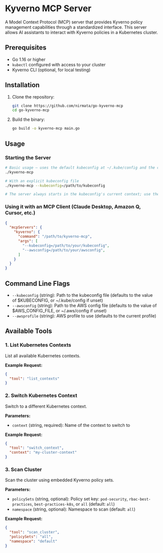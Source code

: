 # Kyverno MCP Server

A Model Context Protocol (MCP) server that provides Kyverno policy management capabilities through a standardized interface. This server allows AI assistants to interact with Kyverno policies in a Kubernetes cluster.

## Prerequisites

- Go 1.16 or higher
- `kubectl` configured with access to your cluster
- Kyverno CLI (optional, for local testing)

## Installation

1. Clone the repository:
   ```bash
   git clone https://github.com/nirmata/go-kyverno-mcp
   cd go-kyverno-mcp
   ```

2. Build the binary:
   ```bash
   go build -o kyverno-mcp main.go
   ```

## Usage

### Starting the Server

```bash
# Basic usage – uses the default kubeconfig at ~/.kube/config and the current context
./kyverno-mcp

# With an explicit kubeconfig file
./kyverno-mcp --kubeconfig=/path/to/kubeconfig

# The server always starts in the kubeconfig's current context; use the `switch_context` tool to change it at runtime.
```

### Using it with an MCP Client (Claude Desktop, Amazon Q, Cursor, etc.)

```json
{
  "mcpServers": {
    "kyverno": {
      "command": "/path/to/kyverno-mcp",
      "args": [
        "--kubeconfig=/path/to/your/kubeconfig",
        "--awsconfig=/path/to/your/awsconfig",
      ]
    }
  }
}
```

## Command Line Flags

- `--kubeconfig` (string): Path to the kubeconfig file (defaults to the value of $KUBECONFIG, or ~/.kube/config if unset)
- `--awsconfig` (string): Path to the AWS config file (defaults to the value of $AWS_CONFIG_FILE, or ~/.aws/config if unset)
- `--awsprofile` (string): AWS profile to use (defaults to the current profile)

## Available Tools

### 1. List Kubernetes Contexts

List all available Kubernetes contexts.

**Example Request:**
```json
{
  "tool": "list_contexts"
}
```

### 2. Switch Kubernetes Context

Switch to a different Kubernetes context.

**Parameters:**
- `context` (string, required): Name of the context to switch to

**Example Request:**
```json
{
  "tool": "switch_context",
  "context": "my-cluster-context"
}
```

### 3. Scan Cluster

Scan the cluster using embedded Kyverno policy sets.

**Parameters:**
- `policySets` (string, optional): Policy set key: `pod-security`, `rbac-best-practices`, `best-practices-k8s`, or `all` (default: `all`)
- `namespace` (string, optional): Namespace to scan (default: `all`)

**Example Request:**
```json
{
  "tool": "scan_cluster",
  "policySets": "all",
  "namespace": "default"
}
```
